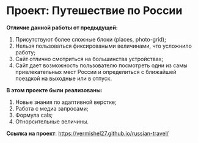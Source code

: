 # Проект: Путешествие по России

**Отличие данной работы от предыдущей:**
1. Присутствуют более сложные блоки (places, photo-grid);
2. Нельзя пользоваться фиксироваными величинами, что усложнило работу;
3. Сайт отлично смотриться на большинства устройствах;
4. Сайт дает возможность пользователю посмотреть одни из самы привлекательных мест России и определиться с ближайшей поездкой на выходные или в отпуск.

**В этом проекте были реализованы:**
1. Новые знания по адаптивной верстке;
2. Работа с медиа запросами;
3. Формула cals;
4. Отнорсительные величины.

**Ссылка на проект**: https://vermishel27.github.io/russian-travel/